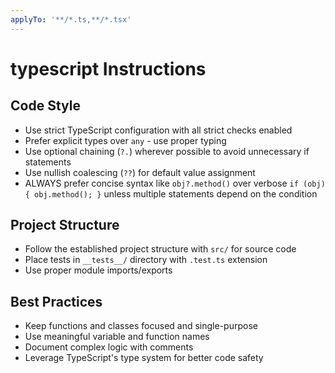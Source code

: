 ```yaml
---
applyTo: '**/*.ts,**/*.tsx'
---
```


<!-- ~~ Generated by projen. To modify, edit .projenrc.ts and run "npx projen". -->

# typescript Instructions

## Code Style

- Use strict TypeScript configuration with all strict checks enabled
- Prefer explicit types over `any` - use proper typing
- Use optional chaining (`?.`) wherever possible to avoid unnecessary if statements
- Use nullish coalescing (`??`) for default value assignment
- ALWAYS prefer concise syntax like `obj?.method()` over verbose `if (obj) { obj.method(); }` unless multiple statements depend on the condition

## Project Structure

- Follow the established project structure with `src/` for source code
- Place tests in `__tests__/` directory with `.test.ts` extension
- Use proper module imports/exports

## Best Practices

- Keep functions and classes focused and single-purpose
- Use meaningful variable and function names
- Document complex logic with comments
- Leverage TypeScript's type system for better code safety
